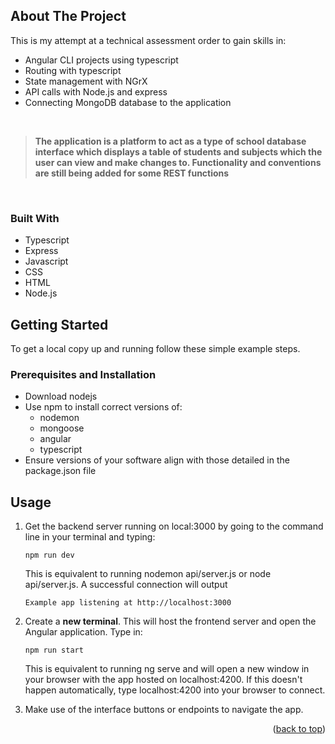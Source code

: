 <!-- ABOUT THE PROJECT -->
## About The Project

This is my attempt at a technical assessment order to gain skills in:
* Angular CLI projects using typescript
* Routing with typescript
* State management with NGrX
* API calls with Node.js and express
* Connecting MongoDB database to the application


<br>

>**The application is a platform to act as a type of school database interface which displays a table of students and subjects which the user can view and make changes to. Functionality and conventions are still being added for some REST functions** 

<br>

### Built With

* Typescript
* Express
* Javascript
* CSS
* HTML
* Node.js


<!-- GETTING STARTED -->
## Getting Started

To get a local copy up and running follow these simple example steps.

### Prerequisites and Installation

* Download nodejs
* Use npm to install correct versions of:
    - nodemon
    - mongoose
    - angular
    - typescript
* Ensure versions of your software align with those detailed in the package.json file


<!-- USAGE EXAMPLES -->
## Usage

1. Get the backend server running on local:3000 by going to the command line in your terminal and typing:
    ```
    npm run dev
    ```
    This is equivalent to running nodemon api/server.js or node api/server.js. A successful connection will output 
    ```
    Example app listening at http://localhost:3000
    ```

2. Create a **new terminal**. This will host the frontend server and open the Angular application. Type in:
    ```
    npm run start
    ```
    This is equivalent to running ng serve and will open a new window in your browser with the app hosted on localhost:4200. If this doesn't happen automatically, type localhost:4200 into your browser to connect.

3. Make use of the interface buttons or endpoints to navigate the app.



<p align="right">(<a href="#About-The-Project">back to top</a>)</p>
